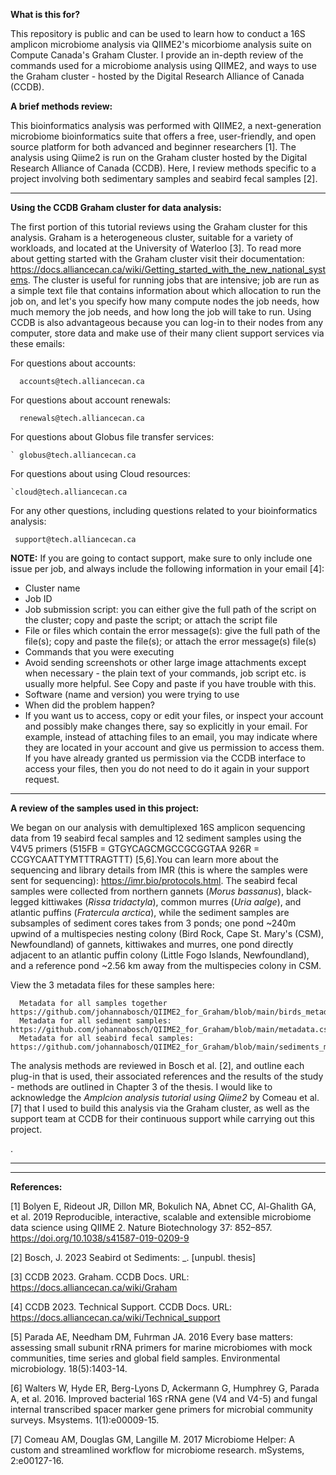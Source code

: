 **What is this for?**

This repository is public and can be used to learn how to conduct a 16S amplicon microbiome analysis via QIIME2's micorbiome analysis suite on Compute Canada's Graham Cluster. I provide an in-depth review of the commands used for a microbiome analysis using QIIME2, and ways to use the Graham cluster - hosted by the Digital Research Alliance of Canada (CCDB).


**A brief methods review:**

This bioinformatics analysis was performed with QIIME2, a next-generation microbiome bioinformatics suite that offers a free, user-friendly, and open source platform for both advanced and beginner researchers [1]. The analysis using Qiime2 is run on the Graham cluster hosted by the Digital Research Alliance of Canada (CCDB). Here, I review methods specific to a project involving both sedimentary samples and seabird fecal samples [2].

___

**Using the CCDB Graham cluster for data analysis:**

  The first portion of this tutorial reviews using the Graham cluster for this analysis. Graham is a heterogeneous cluster, suitable for a variety of workloads, and located at the University of Waterloo [3]. To read more about getting started with the Graham cluster visit their documentation: https://docs.alliancecan.ca/wiki/Getting_started_with_the_new_national_systems. The cluster is useful for running jobs that are intensive; job are run as a simple text file that contains information about which allocation to run the job on, and let's you specify how many compute nodes the job needs, how much memory the job needs, and how long the job will take to run. Using CCDB is also advantageous because you can log-in to their nodes from any computer, store data and make use of their many client support services via these emails:
        
For questions about accounts:      
      
      accounts@tech.alliancecan.ca
      
For questions about account renewals:
      
      renewals@tech.alliancecan.ca

For questions about Globus file transfer services:
     
    ` globus@tech.alliancecan.ca
      
For questions about using Cloud resources:
    
    `cloud@tech.alliancecan.ca

For any other questions, including questions related to your bioinformatics analysis:
     
     support@tech.alliancecan.ca
      

  **NOTE:** If you are going to contact support, make sure to only include one issue per job, and always include the following information in your email [4]: 


*   Cluster name
*   Job ID
*   Job submission script: you can either give the full path of the script on the cluster; copy and paste the script; or attach the script file
*   File or files which contain the error message(s): give the full path of the file(s); copy and paste the file(s); or attach the error message(s) file(s)
*    Commands that you were executing
*   Avoid sending screenshots or other large image attachments except when necessary - the plain text of your commands, job script etc. is usually more helpful. See Copy and paste if you have trouble with this.
*    Software (name and version) you were trying to use
*    When did the problem happen?
*    If you want us to access, copy or edit your files, or inspect your account and possibly make changes there, say so explicitly in your email. For example, instead of attaching files to an email, you may indicate where they are located in your account and give us permission to access them. If you have already granted us permission via the CCDB interface to access your files, then you do not need to do it again in your support request.

___

**A review of the samples used in this project:**
  
  We began on our analysis with demultiplexed 16S amplicon sequencing data from 19 seabird fecal samples and 12 sediment samples using the V4V5 primers (515FB = GTGYCAGCMGCCGCGGTAA	926R = CCGYCAATTYMTTTRAGTTT) [5,6].You can learn more about the sequencing and library details from IMR (this is where the samples were sent for sequencing): https://imr.bio/protocols.html. The seabird fecal samples were collected from northern gannets (*Morus bassanus*), black-legged kittiwakes (*Rissa tridactyla*), common murres (*Uria aalge*), and atlantic puffins (*Fratercula arctica*), while the sediment samples are subsamples of sediment cores takes from 3 ponds; one pond ~240m upwind of a multispecies nesting colony (Bird Rock, Cape St. Mary's (CSM), Newfoundland) of gannets, kittiwakes and murres, one pond directly adjacent to an atlantic puffin colony (Little Fogo Islands, Newfoundland), and a reference pond ~2.56 km away from the multispecies colony in CSM. 


  View the 3 metadata files for these samples here:

      Metadata for all samples together https://github.com/johannabosch/QIIME2_for_Graham/blob/main/birds_metadata.csv
      Metadata for all sediment samples: https://github.com/johannabosch/QIIME2_for_Graham/blob/main/metadata.csv
      Metadata for all seabird fecal samples: https://github.com/johannabosch/QIIME2_for_Graham/blob/main/sediments_metadata.csv 
  

The analysis methods are reviewed in Bosch et al. [2], and outline each plug-in that is used, their associated references and the results of the study - methods are outlined in Chapter 3 of the thesis. I would like to acknowledge the *Amplcion analysis tutorial using Qiime2* by Comeau et al. [7] that I used to build this analysis via the Graham cluster, as well as the support team at CCDB for their continuous support while carrying out this project.

.

___
  ___

**References:**

[1] Bolyen E, Rideout JR, Dillon MR, Bokulich NA, Abnet CC, Al-Ghalith GA, et al. 2019 Reproducible, interactive, scalable and extensible microbiome data science using QIIME 2. Nature Biotechnology 37: 852–857. https://doi.org/10.1038/s41587-019-0209-9

[2] Bosch, J. 2023 Seabird ot Sediments: _. [unpubl. thesis]

[3] CCDB 2023. Graham. CCDB Docs. URL: https://docs.alliancecan.ca/wiki/Graham 

[4] CCDB 2023. Technical Support. CCDB Docs. URL: https://docs.alliancecan.ca/wiki/Technical_support 

[5] Parada AE, Needham DM, Fuhrman JA. 2016 Every base matters: assessing small subunit rRNA primers for marine microbiomes with mock communities, time series and global field samples. Environmental microbiology. 18(5):1403-14.

[6] Walters W, Hyde ER, Berg-Lyons D, Ackermann G, Humphrey G, Parada A, et al. 2016. Improved bacterial 16S rRNA gene (V4 and V4-5) and fungal internal transcribed spacer marker gene primers for microbial community surveys. Msystems. 1(1):e00009-15.

[7] Comeau AM, Douglas GM, Langille M. 2017 Microbiome Helper: A custom and streamlined workflow for microbiome research. mSystems, 2:e00127-16.
